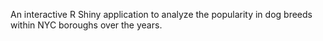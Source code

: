 An interactive R Shiny application to analyze the popularity in dog breeds within NYC boroughs over the years.

